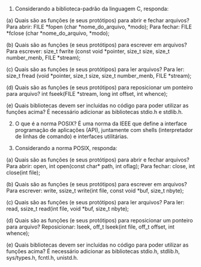 1. Considerando a biblioteca-padrão da linguagem C, responda:

(a) Quais são as funções (e seus protótipos) para abrir e fechar arquivos?
Para abrir: FILE *fopen (char *nome_do_arquivo, *modo); Para fechar: FILE *fclose (char *nome_do_arquivo, *modo);

(b) Quais são as funções (e seus protótipos) para escrever em arquivos?
Para escrever: size_t fwrite (const void *pointer, size_t size, size_t number_menb, FILE *stream);

(c) Quais são as funções (e seus protótipos) para ler arquivos?
Para ler: size_t fread (void *pointer, size_t size, size_t number_menb, FILE *stream);

(d) Quais são as funções (e seus protótipos) para reposicionar um ponteiro para arquivo?
int fseek(FILE *stream, long int offset, int whence);

(e) Quais bibliotecas devem ser incluídas no código para poder utilizar as funções acima?
É necessário adicionar as bibliotecas stdio.h e stdlib.h.

2. O que é a norma POSIX?
É uma norma da IEEE que define a interface programação de aplicações (API), juntamente com shells (interpretador de linhas de comando) e interfaces utilitárias.

3. Considerando a norma POSIX, responda:

(a) Quais são as funções (e seus protótipos) para abrir e fechar arquivos?
Para abrir: open, int open(const char* path, int oflag); Para fechar: close, int close(int file);

(b) Quais são as funções (e seus protótipos) para escrever em arquivos?
Para escrever: write, ssize_t write(int file, const void *buf, size_t nbyte);

(c) Quais são as funções (e seus protótipos) para ler arquivos?
Para ler: read, ssize_t read(int file, void *buf, size_t nbyte);



(d) Quais são as funções (e seus protótipos) para reposicionar um ponteiro para arquivo?
Reposicionar: lseek, off_t lseek(int file, off_t offset, int whence);

(e) Quais bibliotecas devem ser incluídas no código para poder utilizar as funções acima?
É necessário adicionar as bibliotecas stdio.h, stdlib.h, sys/types.h, fcntl.h, unistd.h.


